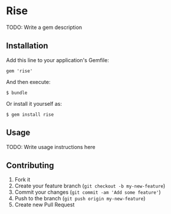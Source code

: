 # Rise

TODO: Write a gem description

## Installation

Add this line to your application's Gemfile:

    gem 'rise'

And then execute:

    $ bundle

Or install it yourself as:

    $ gem install rise

## Usage

TODO: Write usage instructions here

## Contributing

1. Fork it
2. Create your feature branch (`git checkout -b my-new-feature`)
3. Commit your changes (`git commit -am 'Add some feature'`)
4. Push to the branch (`git push origin my-new-feature`)
5. Create new Pull Request
